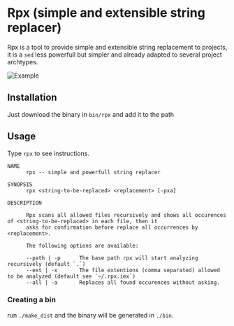 # Rpx (simple and extensible string replacer)

Rpx is a tool to provide simple and extensible string replacement to projects, it is
a `sed` less powerfull but simpler and already adapted to several project archtypes.

![Example](readme-bg.png)

## Installation

Just download the binary in `bin/rpx` and add it to the path

## Usage

Type `rpx` to see instructions.

```
NAME
      rpx -- simple and powerfull string replacer

SYNOPSIS
      rpx <string-to-be-replaced> <replacement> [-pxa]

DESCRIPTION

      Rpx scans all allowed files recursively and shows all occurences of <string-to-be-replaced> in each file, then it
      asks for confirmation before replace all occurrences by <replacement>.

      The following options are available:

      --path | -p      The base path rpx will start analyzing recursively (default `.`)
      --ext | -x       The file extentions (comma separated) allowed to be analyzed (default see `~/.rpx.iex`)
      --all | -a       Replaces all found occurences without asking.

```

### Creating a bin

run `./make_dist` and the binary will be generated in `./bin`.
